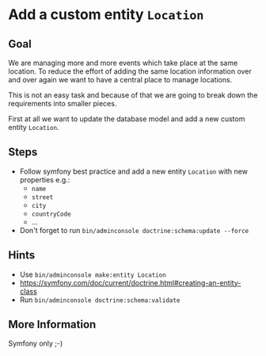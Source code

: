 Add a custom entity `Location`
==============================

Goal
----

We are managing more and more events which take place at the same location. 
To reduce the effort of adding the same location information over and over again 
we want to have a central place to manage locations.

This is not an easy task and because of that we are going to break down 
the requirements into smaller pieces.

First at all we want to update the database model and add a new custom entity `Location`. 

Steps
-----

* Follow symfony best practice and add a new entity `Location` with new properties e.g.:
  * `name`
  * `street`
  * `city`
  * `countryCode`
  * ...
* Don't forget to run `bin/adminconsole doctrine:schema:update --force`

Hints
-----

* Use `bin/adminconsole make:entity Location`
* https://symfony.com/doc/current/doctrine.html#creating-an-entity-class
* Run `bin/adminconsole doctrine:schema:validate`

More Information
----------------

Symfony only ;-)